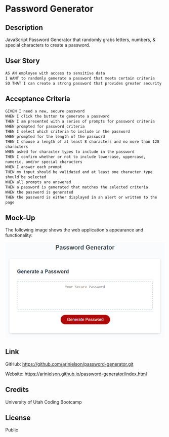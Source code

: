 # Password Generator


## Description
JavaScript Password Generator that randomly grabs letters, numbers, & special characters to create a password.


## User Story

```
AS AN employee with access to sensitive data
I WANT to randomly generate a password that meets certain criteria
SO THAT I can create a strong password that provides greater security
```


## Acceptance Criteria

```
GIVEN I need a new, secure password
WHEN I click the button to generate a password
THEN I am presented with a series of prompts for password criteria
WHEN prompted for password criteria
THEN I select which criteria to include in the password
WHEN prompted for the length of the password
THEN I choose a length of at least 8 characters and no more than 128 characters
WHEN asked for character types to include in the password
THEN I confirm whether or not to include lowercase, uppercase, numeric, and/or special characters
WHEN I answer each prompt
THEN my input should be validated and at least one character type should be selected
WHEN all prompts are answered
THEN a password is generated that matches the selected criteria
WHEN the password is generated
THEN the password is either displayed in an alert or written to the page
```


## Mock-Up

The following image shows the web application's appearance and functionality:

![The Password Generator application displays a red button to "Generate Password".](./Assets/03-javascript-homework-demo.png)


## Link

GitHub: https://github.com/arinielson/password-generator.git

Website: https://arinielson.github.io/password-generator/index.html


## Credits

University of Utah Coding Bootcamp


## License

Public
